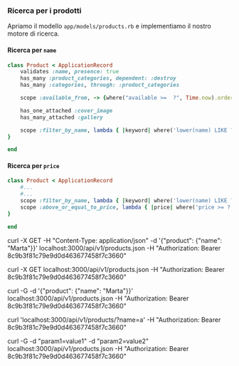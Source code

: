 ### Ricerca per i prodotti

Apriamo il modello `app/models/products.rb` e implementiamo il nostro motore di ricerca.

#### Ricerca per `name`

```ruby
class Product < ApplicationRecord
    validates :name, presence: true
    has_many :product_categories, dependent: :destroy
    has_many :categories, through: :product_categories

    scope :available_from, -> {where("available >=  ?", Time.now).order("available asc")}

    has_one_attached :cover_image
    has_many_attached :gallery

    scope :filter_by_name, lambda { |keyword| where('lower(name) LIKE ?', "%#{keyword.downcase}%")}
}

end

```

#### Ricerca per `price`

```ruby
class Product < ApplicationRecord
    #...
    #...
    scope :filter_by_name, lambda { |keyword| where('lower(name) LIKE ?', "%#{keyword.downcase}%")}
    scope :above_or_equal_to_price, lambda { |price| where('price >= ?', price)}
}

end

```

curl -X GET -H "Content-Type: application/json" -d '{"product": {"name": "Marta"}}' localhost:3000/api/v1/products.json -H "Authorization: Bearer 8c9b3f81c79e9d0d463677458f7c3660"

curl -X GET localhost:3000/api/v1/products.json -H "Authorization: Bearer 8c9b3f81c79e9d0d463677458f7c3660"

curl -G  -d '{"product": {"name": "Marta"}}' localhost:3000/api/v1/products.json -H "Authorization: Bearer 8c9b3f81c79e9d0d463677458f7c3660"

curl 'localhost:3000/api/v1/products/?name=a' -H "Authorization: Bearer 8c9b3f81c79e9d0d463677458f7c3660"

curl -G  -d "param1=value1" -d "param2=value2" localhost:3000/api/v1/products.json -H "Authorization: Bearer 8c9b3f81c79e9d0d463677458f7c3660"